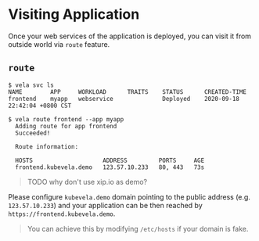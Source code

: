 # Visiting Application

Once your web services of the application is deployed, you can visit it from outside world via `route` feature. 

## `route`

```console
$ vela svc ls
NAME  	    APP  	WORKLOAD  	  TRAITS	STATUS 	    CREATED-TIME
frontend	myapp	webservice	      	    Deployed	2020-09-18 22:42:04 +0800 CST
```

```console
$ vela route frontend --app myapp
  Adding route for app frontend
  Succeeded!

  Route information:

  HOSTS                	   ADDRESS         PORTS     AGE
  frontend.kubevela.demo   123.57.10.233   80, 443   73s
```

> TODO why don't use xip.io as demo?

Please configure `kubevela.demo` domain pointing to the public address (e.g. `123.57.10.233`) and your application can be then reached by `https://frontend.kubevela.demo`.

> You can achieve this by modifying `/etc/hosts` if your domain is fake.

